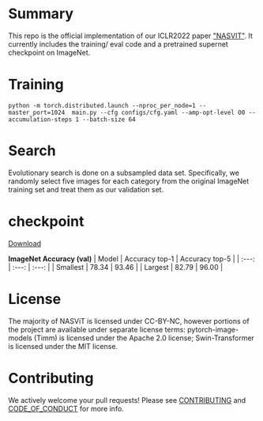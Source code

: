 # Summary

This repo is the official implementation of our ICLR2022 paper ["NASVIT"](https://openreview.net/pdf?id=Qaw16njk6L). It currently includes the training/ eval code  and a pretrained supernet checkpoint on ImageNet.

# Training

`python -m torch.distributed.launch --nproc_per_node=1 --master_port=1024  main.py --cfg configs/cfg.yaml --amp-opt-level O0 --accumulation-steps 1 --batch-size 64`

# Search

Evolutionary search is done on a subsampled data set. Specifically, we randomly select five images for each category from the original ImageNet training set and treat them as our validation set.


# checkpoint 

[Download](https://drive.google.com/file/d/1Dk2yR7zHYB4dOiqCUnKjkCsKf_cMWjSY/view?usp=sharing)

**ImageNet Accuracy (val)**
| Model | Accuracy top-1 | Accuracy top-5 |
| :---: | :---: | :---: | 
| Smallest | 78.34 | 93.46 |
| Largest | 82.79 | 96.00 |

# License
The majority of NASViT is licensed under CC-BY-NC, however portions of the project are available under separate license terms: pytorch-image-models (Timm) is licensed under the Apache 2.0 license; Swin-Transformer is licensed under the MIT license.

# Contributing
We actively welcome your pull requests! Please see [CONTRIBUTING](CONTRIBUTING.md) and [CODE_OF_CONDUCT](CODE_OF_CONDUCT.md) for more info.


